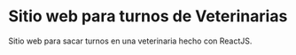 # Sitio web para turnos de Veterinarias

Sitio web para sacar turnos en una veterinaria hecho con ReactJS.
